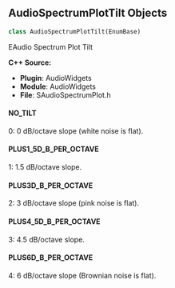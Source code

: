 ## AudioSpectrumPlotTilt Objects

```python
class AudioSpectrumPlotTilt(EnumBase)
```

EAudio Spectrum Plot Tilt

**C++ Source:**

- **Plugin**: AudioWidgets
- **Module**: AudioWidgets
- **File**: SAudioSpectrumPlot.h

<a id="unreal.AudioSpectrumPlotTilt.NO_TILT"></a>

#### NO_TILT

0: 0 dB/octave slope (white noise is flat).

<a id="unreal.AudioSpectrumPlotTilt.PLUS1_5D_B_PER_OCTAVE"></a>

#### PLUS1_5D_B_PER_OCTAVE

1: 1.5 dB/octave slope.

<a id="unreal.AudioSpectrumPlotTilt.PLUS3D_B_PER_OCTAVE"></a>

#### PLUS3D_B_PER_OCTAVE

2: 3 dB/octave slope (pink noise is flat).

<a id="unreal.AudioSpectrumPlotTilt.PLUS4_5D_B_PER_OCTAVE"></a>

#### PLUS4_5D_B_PER_OCTAVE

3: 4.5 dB/octave slope.

<a id="unreal.AudioSpectrumPlotTilt.PLUS6D_B_PER_OCTAVE"></a>

#### PLUS6D_B_PER_OCTAVE

4: 6 dB/octave slope (Brownian noise is flat).

<a id="unreal.AudioSpectrumPlotFrequencyAxisScale"></a>